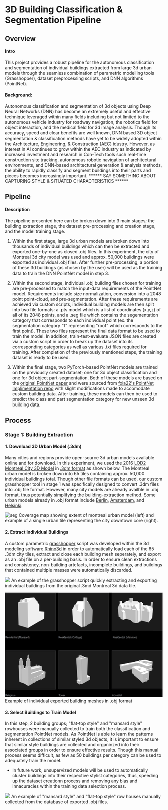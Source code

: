 # 3D Building Classification & Segmentation Pipeline


## Overview

#### Intro
This project provides a robust pipeline for the autonomous classification and segmentation of individual buildings extracted from large 3d urban models through the seamless combination of parametric modelling tools (Grasshopper), dataset preprocessing scripts, and DNN algorithms (PointNet).  

#### Background: 
Autonomous classification and segmentation of 3d objects using Deep Neural Networks (DNN) has become an extremely useful and effective technique leveraged within many fields including but not limited to the autonomous vehicle industry for roadway navigation, the robotics field for object interaction, and the medical field for 3d image analysis.  Though its accuracy, speed and clear benefits are well known, DNN based 3D object segmentation & classification methods have yet to be widely adopted within the Architecture, Engineering, & Construction (AEC) idustry.  However, as interest in AI continues to grow within the AEC industry as indicated by increased investment and research in Con-Tech tools such real-time construction site tracking, autonomous robotic navigation of architectural environments, and DNN-based architectural generation & analysis methods, the ability to rapidly classify and segment buildings into their parts and pieces becomes increasingly important.  ****** SAY SOMETHING ABOUT CAPTURING STYLE & SITUATED CHARACTERISTICS ******

## Pipeline

#### Description
The pipeline presented here can be broken down into 3 main stages; the building extraction stage, the dataset pre-processing and creation stage, and the model training stage.  

1. Within the first stage, large 3d urban models are broken down into thousands of individual buildings which can then be extracted and exported one-by-one as closed .obj files. In this experiment, the city of Montreal 3d city model was used and approx. 50,000 buildings were exported as individual .obj files. After further pre-processing, a portion of these 3d buildings (as chosen by the user) will be used as the training data to train the DNN PointNet model in step 3.

2. Within the second stage, individual .obj building files chosen for training are pre-processed to match the input-data requirements of the PointNet model.  Requirements include size normalization, conversion into a 2048 point point-cloud, and pre-segmentation.  After these requirements are achieved via custom scripts, individual building models are then split into two file formats: a .pts model which is a list of coordinates (x,y,z) of all of its 2048 points, and a .seg file which contains the segementation category that corresponds to each individual point (ex. the segmentation category "1" representing "roof" which corresponds to the first point).  These two files represent the final data format to be used to train the model. In addition, train-test-evaluate JSON files are created via a custom script in order to break up the dataset into its corresponding categories as well as various .txt files required for training.  After completion of the previously mentioned steps, the training dataset is ready to be used.

3. Within the final stage, two PyTorch-based PointNet models are trained on the previously created dataset; one for 3d object classification and one for 3d object part-segmentation. Both of these models are based on the [original PointNet paper](https://arxiv.org/abs/1612.00593) and were sourced from [fxia22's PointNet Implimentation repo](https://github.com/fxia22/pointnet.pytorch) with slight modifications made to accomodate custom building data.  After training, these models can then be used to predict the class and part segmentation category for new unseen 3d building data.


## Process

### Stage 1: Building Extraction

#### 1. Download 3D Urban Model (.3dm)

Many cities and regions provide open-source 3d urban models available online and for download.  In this experiment, we used the 2016 [LOD2 Montreal City 3D Model](https://donnees.montreal.ca/ville-de-montreal/batiment-3d-2016-maquette-citygml-lod2-avec-textures2) in [.3dm format](https://fileinfo.com/extension/3dm) as shown below. The Montreal urban model is broken down into 65 tiles containing approx. 50,000 individual buildings total. Though other file formats can be used, our custom grasshopper tool in stage 1 was specifically designed to convert .3dm files into .obj file format.  However, many city models are already availble in .obj format, thus potentially simplifying the building-extraction method.  Some urban models already in .obj format include [Berlin](https://www.businesslocationcenter.de/en/economic-atlas/download-portal/), [Amsterdam](https://3d.bk.tudelft.nl/opendata/3dfier/), and [Helsinki](https://hri.fi/data/en_GB/dataset/helsingin-3d-kaupunkimalli).

![seg](https://images.squarespace-cdn.com/content/v1/557f412fe4b045a546d01308/1630081996228-GSJK35QFH59M1KEROTF0/montreal_city_model.jpg?format=2500w)
Coverage map showing extent of montreal urban model (left) and example of a single urban tile representing the city downtown core (right).

#### 2. Extract Individual Buildings

A custom parametric [grasshopper](https://www.rhino3d.com/6/new/grasshopper/) script was developed within the 3d modeling software [Rhino3d](https://www.rhino3d.com/) in order to automatically load each of the 65 .3dm city tiles, extract and close each building mesh seperately, and export as an .obj file on a per-building basis.  In order to ensure clean extractions and consistency, non-building artefacts, incomplete buildings, and buildings that contained multiple masses were automatically discarded.

![](readme_images/grasshopper.gif)
An example of the grasshopper script quickly extracting and exporting individual buildings from the original .3md Montreal 3d data tile.

![](readme_images/extracted_buildings.png)
Example of individual exported building meshes in .obj format

#### 3. Select Buildings to Train Model

In this step, 2 building groups; "flat-top style" and "mansard style" rowhouses were manually collected to train both the classification and segmentation PointNet models.  As PointNet is able to learn the patterns inherent in collections of similar styled 3d objects, it is important to ensure that similar style buildings are collected and organinzed into their associated groups in order to ensure effective results. Though this manual process seems difficult, as few as 50 buildings per category can be used to adequately train the model.

* In future work, unsupervized models will be used to automatically cluster buildings into their respective stylist categories, thus, speeding up the dataset creationn process and removing any bias and innacuracies within the training data selection process.

![](readme_images/mansard_flattop.jpeg)
An example of "mansard style" and "flat-top style" row houses manually collected from the database of exported .obj files.
